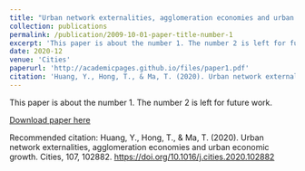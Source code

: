 ```yaml
---
title: "Urban network externalities, agglomeration economies and urban economic growth"
collection: publications
permalink: /publication/2009-10-01-paper-title-number-1
excerpt: 'This paper is about the number 1. The number 2 is left for future work.'
date: 2020-12
venue: 'Cities'
paperurl: 'http://academicpages.github.io/files/paper1.pdf'
citation: 'Huang, Y., Hong, T., & Ma, T. (2020). Urban network externalities, agglomeration economies and urban economic growth. Cities, 107, 102882. https://doi.org/10.1016/j.cities.2020.102882'
---
```

This paper is about the number 1. The number 2 is left for future work.

[Download paper here](http://academicpages.github.io/files/paper1.pdf)

Recommended citation: Huang, Y., Hong, T., & Ma, T. (2020). Urban network externalities, agglomeration economies and urban economic growth. Cities, 107, 102882. https://doi.org/10.1016/j.cities.2020.102882
